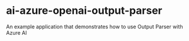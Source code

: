 # ai-azure-openai-output-parser
An example application that demonstrates how to use Output Parser with Azure AI

